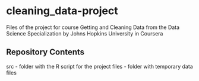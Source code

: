 # cleaning_data-project
Files of the project for course Getting and Cleaning Data from the Data Science Specialization by Johns Hopkins University in Coursera

## Repository Contents
src - folder with the R script for the project
files - folder with temporary data files
